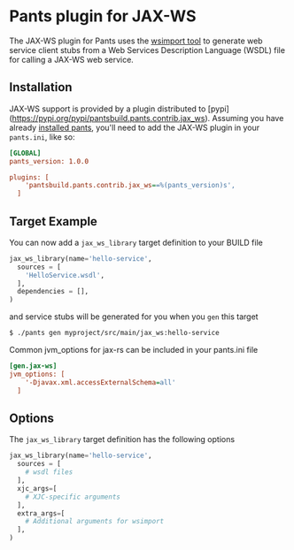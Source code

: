 # Pants plugin for JAX-WS

The JAX-WS plugin for Pants uses the [wsimport tool](https://jax-ws.java.net/jax-ws-ea3/docs/wsimport.html) to generate web service client stubs from a
Web Services Description Language (WSDL) file for calling a JAX-WS web service.

## Installation

JAX-WS support is provided by a plugin distributed to [pypi]
(https://pypi.org/pypi/pantsbuild.pants.contrib.jax_ws).
Assuming you have already [installed pants](http://www.pantsbuild.org/install.html), you'll need to
add the JAX-WS plugin in your `pants.ini`, like so:
```ini
[GLOBAL]
pants_version: 1.0.0

plugins: [
    'pantsbuild.pants.contrib.jax_ws==%(pants_version)s',
  ]
```

## Target Example

You can now add a `jax_ws_library` target definition to your BUILD file
```python
jax_ws_library(name='hello-service',
  sources = [
    'HelloService.wsdl',
  ],
  dependencies = [],
)
```

and service stubs will be generated for you when you `gen` this target
```bash
$ ./pants gen myproject/src/main/jax_ws:hello-service
```

Common jvm_options for jax-rs can be included in your pants.ini file
```ini
[gen.jax-ws]
jvm_options: [
    '-Djavax.xml.accessExternalSchema=all'
  ]
```

## Options

The `jax_ws_library` target definition has the following options
```python
jax_ws_library(name='hello-service',
  sources = [
    # wsdl files
  ],
  xjc_args=[
    # XJC-specific arguments
  ],
  extra_args=[
    # Additional arguments for wsimport
  ],
)
```
